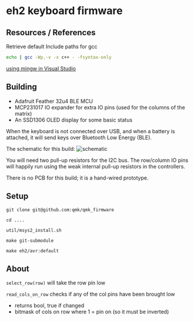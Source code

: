 eh2 keyboard firmware
=====================

## Resources / References


Retrieve default Include paths for gcc
```sh
echo | gcc -Wp,-v -x c++ - -fsyntax-only
```

[using mingw in Visual Studio](https://blogs.msdn.microsoft.com/vcblog/2017/07/19/using-mingw-and-cygwin-with-visual-cpp-and-open-folder/)


## Building

- Adafruit Feather 32u4 BLE MCU
- MCP231017 IO expander for extra IO pins (used for the columns of the matrix)
- An SSD1306 OLED display for some basic status

When the keyboard is not connected over USB, and when a battery is attached, it
will send keys over Bluetooth Low Energy (BLE).

The schematic for this build: ![schematic](schematic.png)

You will need two pull-up resistors for the I2C bus.  The row/column IO pins
will happily run using the weak internal pull-up resistors in the controllers.

There is no PCB for this build; it is a hand-wired prototype.

## Setup


```
git clone git@github.com:qmk/qmk_firmware

cd ....

util/msys2_install.sh

make git-submodule

make eh2/avr:default

```


## About

`select_row(row)` will take the row pin low

`read_cols_on_row` checks if any of the col pins have been brought low
 - returns bool, true if changed
 - bitmask of cols on row where 1 = pin on (so it must be inverted)